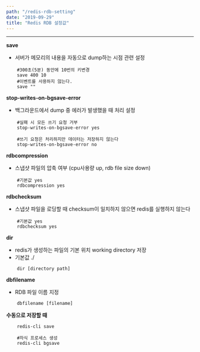 ```yaml
---
path: "/redis-rdb-setting"
date: "2019-09-29"
title: "Redis RDB 설정값"
---
```

---


**save**

- 서버가 메모리의 내용을 자동으로 dump하는 시점 관련 설정

~~~
    #300초(5분) 동안에 10번의 키변경
    save 400 10
    #이벤트를 사용하지 않는다.
    save ""
~~~

**stop-writes-on-bgsave-error**

- 백그라운드에서 dump 중 에러가 발생했을 때 처리 설정
~~~
    #실패 시 모든 쓰기 요청 거부
    stop-writes-on-bgsave-error yes

    #쓰기 요청은 처리하지만 데이터는 저장하지 않는다
    stop-writes-on-bgsave-error no
~~~


**rdbcompression**

- 스냅샷 파일의 압축 여부 (cpu사용량 up, rdb file size down)
~~~
    #기본값 yes
    rdbcompression yes
~~~
**rdbchecksum**

- 스냅샷 파일을 로딩할 때 checksum이 일치하지 않으면 redis를 실행하지 않는다
~~~
    #기본값 yes
    rdbchecksum yes
~~~
**dir**

- redis가 생성하는 파일의 기본 위치 working directory 저장
- 기본값  ./
~~~
    dir [directory path]
~~~
**dbfilename**

- RDB 파일 이름 지정
~~~
    dbfilename [filename]
~~~
**수동으로 저장할 때**  
~~~
    redis-cli save

    #자식 프로세스 생성
    redis-cli bgsave
~~~
